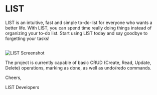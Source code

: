 # LIST
LIST is an intuitive, fast and simple to-do-list for everyone who wants a better life. With LIST, you can spend time really doing things instead of organizing your to-do list. Start using LIST today and say goodbye to forgetting your tasks!

##
![LIST Screenshot](http://ibin.co/1l6TwpY7CW56)


The project is currently capable of basic CRUD (Create, Read, Update, Delete) operations, marking as done, as well as undo/redo commands.

Cheers,

LIST Developers
